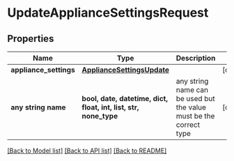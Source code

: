 # UpdateApplianceSettingsRequest


## Properties
Name | Type | Description | Notes
------------ | ------------- | ------------- | -------------
**appliance_settings** | [**ApplianceSettingsUpdate**](ApplianceSettingsUpdate.md) |  | [optional] 
**any string name** | **bool, date, datetime, dict, float, int, list, str, none_type** | any string name can be used but the value must be the correct type | [optional]

[[Back to Model list]](../README.md#documentation-for-models) [[Back to API list]](../README.md#documentation-for-api-endpoints) [[Back to README]](../README.md)


